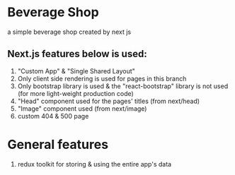 # Beverage Shop

a simple beverage shop created by next js

## Next.js features below is used:

1. "Custom App" & "Single Shared Layout"
2. Only client side rendering is used for pages in this branch
3. Only bootstrap library is used & the "react-bootstrap" library is not used (for more light-weight production code)
4. "Head" component used for the pages' titles (from next/head)
5. "Image" component used (from next/image)
6. custom 404 & 500 page

# General features

1. redux toolkit for storing & using the entire app's data
